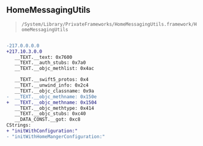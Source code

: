 ## HomeMessagingUtils

> `/System/Library/PrivateFrameworks/HomeMessagingUtils.framework/HomeMessagingUtils`

```diff

-217.0.0.0.0
+217.10.3.0.0
   __TEXT.__text: 0x7600
   __TEXT.__auth_stubs: 0x7a0
   __TEXT.__objc_methlist: 0x4ac

   __TEXT.__swift5_protos: 0x4
   __TEXT.__unwind_info: 0x2c4
   __TEXT.__objc_classname: 0x9a
-  __TEXT.__objc_methname: 0x150e
+  __TEXT.__objc_methname: 0x1504
   __TEXT.__objc_methtype: 0x414
   __TEXT.__objc_stubs: 0xc40
   __DATA_CONST.__got: 0xc8
CStrings:
+ "initWithConfiguration:"
- "initWithHomeMangerConfiguration:"

```
